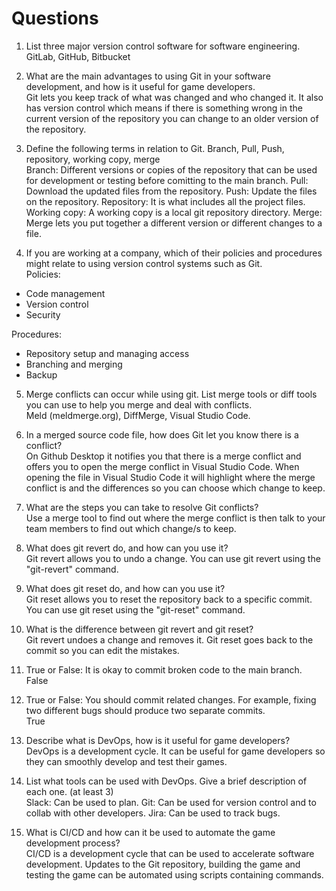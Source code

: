 # Questions
1.	List three major version control software for software engineering.<br>
GitLab, GitHub, Bitbucket

2.	What are the main advantages to using Git in your software development, and how is it useful for game developers.<br>
Git lets you keep track of what was changed and who changed it. It also has version control which means if there is something wrong in the current version of the repository you can change to an older version of the repository.

3.	Define the following terms in relation to Git. Branch, Pull, Push, repository, working copy, merge<br>
Branch: Different versions or copies of the repository that can be used for development or testing before comitting to the main branch.
Pull: Download the updated files from the repository.
Push: Update the files on the repository.
Repository: It is what includes all the project files.
Working copy: A working copy is a local git repository directory.
Merge: Merge lets you put together a different version or different changes to a file.

4.	If you are working at a company, which of their policies and procedures might relate to using version control systems such as Git.<br>
Policies:<br>
- Code management<br>
- Version control<br>
- Security<br>

Procedures:<br>
- Repository setup and managing access<br>
- Branching and merging<br>
- Backup<br>

5.	Merge conflicts can occur while using git. List merge tools or diff tools you can use to help you merge and deal with conflicts.<br>
Meld (meldmerge.org), DiffMerge, Visual Studio Code.

6.	In a merged source code file, how does Git let you know there is a conflict?<br>
On Github Desktop it notifies you that there is a merge conflict and offers you to open the merge conflict in Visual Studio Code. When opening the file in Visual Studio Code it will highlight where the merge conflict is and the differences so you can choose which change to keep.

7.	What are the steps you can take to resolve Git conflicts?<br>
Use a merge tool to find out where the merge conflict is then talk to your team members to find out which change/s to keep.

8.	What does git revert do, and how can you use it?<br>
Git revert allows you to undo a change. You can use git revert using the "git-revert" command.

9.	What does git reset do, and how can you use it?<br>
Git reset allows you to reset the repository back to a specific commit. You can use git reset using the "git-reset" command.

10.	What is the difference between git revert and git reset?<br>
Git revert undoes a change and removes it. Git reset goes back to the commit so you can edit the mistakes.

11.	True or False: It is okay to commit broken code to the main branch.<br>
False

12.	True or False: You should commit related changes. For example, fixing two different bugs should produce two separate commits.<br>
True

13.	Describe what is DevOps, how is it useful for game developers?<br>
DevOps is a development cycle. It can be useful for game developers so they can smoothly develop and test their games.

14.	List what tools can be used with DevOps. Give a brief description of each one. (at least 3)<br>
Slack: Can be used to plan.
Git: Can be used for version control and to collab with other developers.
Jira: Can be used to track bugs.

15.	What is CI/CD and how can it be used to automate the game development process?<br>
CI/CD is a development cycle that can be used to accelerate software development. Updates to the Git repository, building the game and testing the game can be automated using scripts containing commands.
